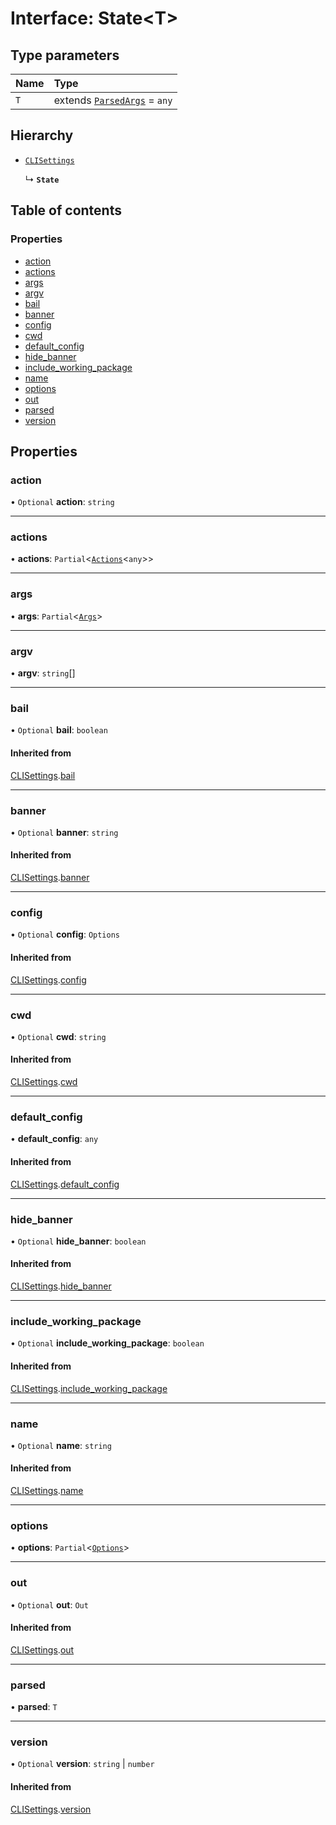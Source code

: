 # Interface: State<T\>

## Type parameters

| Name | Type |
| :------ | :------ |
| `T` | extends [`ParsedArgs`](ParsedArgs.md) = `any` |

## Hierarchy

- [`CLISettings`](CLISettings.md)

  ↳ **`State`**

## Table of contents

### Properties

- [action](State.md#action)
- [actions](State.md#actions)
- [args](State.md#args)
- [argv](State.md#argv)
- [bail](State.md#bail)
- [banner](State.md#banner)
- [config](State.md#config)
- [cwd](State.md#cwd)
- [default\_config](State.md#default_config)
- [hide\_banner](State.md#hide_banner)
- [include\_working\_package](State.md#include_working_package)
- [name](State.md#name)
- [options](State.md#options)
- [out](State.md#out)
- [parsed](State.md#parsed)
- [version](State.md#version)

## Properties

### action

• `Optional` **action**: `string`

___

### actions

• **actions**: `Partial`<[`Actions`](../README.md#actions)<`any`\>\>

___

### args

• **args**: `Partial`<[`Args`](../README.md#args)\>

___

### argv

• **argv**: `string`[]

___

### bail

• `Optional` **bail**: `boolean`

#### Inherited from

[CLISettings](CLISettings.md).[bail](CLISettings.md#bail)

___

### banner

• `Optional` **banner**: `string`

#### Inherited from

[CLISettings](CLISettings.md).[banner](CLISettings.md#banner)

___

### config

• `Optional` **config**: `Options`

#### Inherited from

[CLISettings](CLISettings.md).[config](CLISettings.md#config)

___

### cwd

• `Optional` **cwd**: `string`

#### Inherited from

[CLISettings](CLISettings.md).[cwd](CLISettings.md#cwd)

___

### default\_config

• **default\_config**: `any`

#### Inherited from

[CLISettings](CLISettings.md).[default_config](CLISettings.md#default_config)

___

### hide\_banner

• `Optional` **hide\_banner**: `boolean`

#### Inherited from

[CLISettings](CLISettings.md).[hide_banner](CLISettings.md#hide_banner)

___

### include\_working\_package

• `Optional` **include\_working\_package**: `boolean`

#### Inherited from

[CLISettings](CLISettings.md).[include_working_package](CLISettings.md#include_working_package)

___

### name

• `Optional` **name**: `string`

#### Inherited from

[CLISettings](CLISettings.md).[name](CLISettings.md#name)

___

### options

• **options**: `Partial`<[`Options`](../README.md#options)\>

___

### out

• `Optional` **out**: `Out`

#### Inherited from

[CLISettings](CLISettings.md).[out](CLISettings.md#out)

___

### parsed

• **parsed**: `T`

___

### version

• `Optional` **version**: `string` \| `number`

#### Inherited from

[CLISettings](CLISettings.md).[version](CLISettings.md#version)
